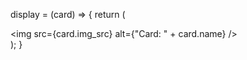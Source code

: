 
  display = (card) => {
    return (
      <div className="card" key={card.shortName}>
        <img src={card.img_src} alt={"Card: " + card.name} />
      </div>);
  }